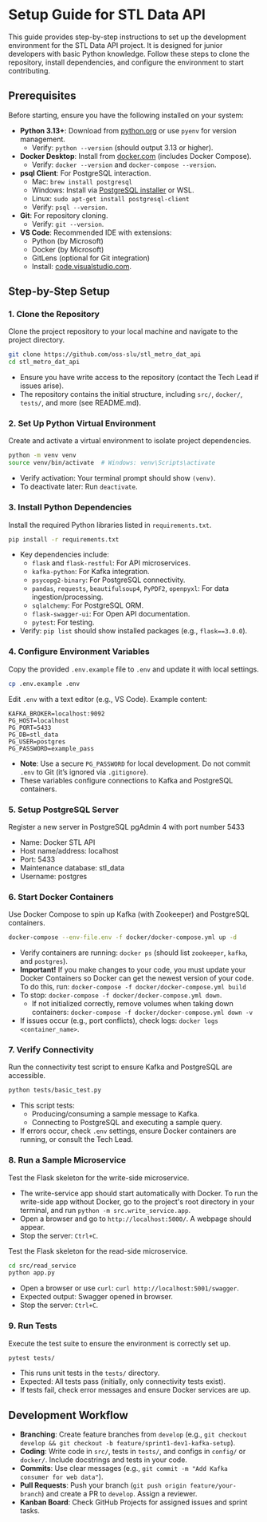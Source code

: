 # Setup Guide for STL Data API

This guide provides step-by-step instructions to set up the development environment for the STL Data API project. It is designed for junior developers with basic Python knowledge. Follow these steps to clone the repository, install dependencies, and configure the environment to start contributing.

## Prerequisites

Before starting, ensure you have the following installed on your system:

- **Python 3.13+**: Download from [python.org](https://www.python.org/downloads/) or use `pyenv` for version management.
  - Verify: `python --version` (should output 3.13 or higher).
- **Docker Desktop**: Install from [docker.com](https://www.docker.com/products/docker-desktop/) (includes Docker Compose).
  - Verify: `docker --version` and `docker-compose --version`.
- **psql Client**: For PostgreSQL interaction.
  - Mac: `brew install postgresql`
  - Windows: Install via [PostgreSQL installer](https://www.postgresql.org/download/windows/) or WSL.
  - Linux: `sudo apt-get install postgresql-client`
  - Verify: `psql --version`.
- **Git**: For repository cloning.
  - Verify: `git --version`.
- **VS Code**: Recommended IDE with extensions:
  - Python (by Microsoft)
  - Docker (by Microsoft)
  - GitLens (optional for Git integration)
  - Install: [code.visualstudio.com](https://code.visualstudio.com/).

## Step-by-Step Setup

### 1. Clone the Repository

Clone the project repository to your local machine and navigate to the project directory.

```bash
git clone https://github.com/oss-slu/stl_metro_dat_api
cd stl_metro_dat_api
```

- Ensure you have write access to the repository (contact the Tech Lead if issues arise).
- The repository contains the initial structure, including `src/`, `docker/`, `tests/`, and more (see README.md).

### 2. Set Up Python Virtual Environment

Create and activate a virtual environment to isolate project dependencies.

```bash
python -m venv venv
source venv/bin/activate  # Windows: venv\Scripts\activate
```

- Verify activation: Your terminal prompt should show `(venv)`.
- To deactivate later: Run `deactivate`.

### 3. Install Python Dependencies

Install the required Python libraries listed in `requirements.txt`.

```bash
pip install -r requirements.txt
```

- Key dependencies include:
  - `flask` and `flask-restful`: For API microservices.
  - `kafka-python`: For Kafka integration.
  - `psycopg2-binary`: For PostgreSQL connectivity.
  - `pandas`, `requests`, `beautifulsoup4`, `PyPDF2`, `openpyxl`: For data ingestion/processing.
  - `sqlalchemy`: For PostgreSQL ORM.
  - `flask-swagger-ui`: For Open API documentation.
  - `pytest`: For testing.
- Verify: `pip list` should show installed packages (e.g., `flask==3.0.0`).

### 4. Configure Environment Variables

Copy the provided `.env.example` file to `.env` and update it with local settings.

```bash
cp .env.example .env
```

Edit `.env` with a text editor (e.g., VS Code). Example content:

```env
KAFKA_BROKER=localhost:9092
PG_HOST=localhost
PG_PORT=5433
PG_DB=stl_data
PG_USER=postgres
PG_PASSWORD=example_pass
```

- **Note**: Use a secure `PG_PASSWORD` for local development. Do not commit `.env` to Git (it’s ignored via `.gitignore`).
- These variables configure connections to Kafka and PostgreSQL containers.

### 5. Setup PostgreSQL Server

Register a new server in PostgreSQL pgAdmin 4 with port number 5433

- Name: Docker STL API
- Host name/address: localhost
- Port: 5433
- Maintenance database: stl_data
- Username: postgres

### 6. Start Docker Containers

Use Docker Compose to spin up Kafka (with Zookeeper) and PostgreSQL containers.

```bash
docker-compose --env-file.env -f docker/docker-compose.yml up -d
```

- Verify containers are running: `docker ps` (should list `zookeeper`, `kafka`, and `postgres`).
- **Important!** If you make changes to your code, you must update your Docker Containers so Docker can get the newest version of your code. To do this, run: `docker-compose -f docker/docker-compose.yml build`
- To stop: `docker-compose -f docker/docker-compose.yml down`.
  - If not initialized correctly, remove volumes when taking down containers: `docker-compose -f docker/docker-compose.yml down -v`
- If issues occur (e.g., port conflicts), check logs: `docker logs <container_name>`.

### 7. Verify Connectivity

Run the connectivity test script to ensure Kafka and PostgreSQL are accessible.

```bash
python tests/basic_test.py
```

- This script tests:
  - Producing/consuming a sample message to Kafka.
  - Connecting to PostgreSQL and executing a sample query.
- If errors occur, check `.env` settings, ensure Docker containers are running, or consult the Tech Lead.

### 8. Run a Sample Microservice

Test the Flask skeleton for the write-side microservice.

- The write-service app should start automatically with Docker. To run the write-side app without Docker, go to the project's root directory in your terminal, and run `python -m src.write_service.app`.
- Open a browser and go to `http://localhost:5000/`. A webpage should appear.
- Stop the server: `Ctrl+C`.

Test the Flask skeleton for the read-side microservice.

```bash
cd src/read_service
python app.py
```

- Open a browser or use `curl`: `curl http://localhost:5001/swagger`.
- Expected output: Swagger opened in browser.
- Stop the server: `Ctrl+C`.

### 9. Run Tests

Execute the test suite to ensure the environment is correctly set up.

```bash
pytest tests/
```

- This runs unit tests in the `tests/` directory.
- Expected: All tests pass (initially, only connectivity tests exist).
- If tests fail, check error messages and ensure Docker services are up.

## Development Workflow

- **Branching**: Create feature branches from `develop` (e.g., `git checkout develop && git checkout -b feature/sprint1-dev1-kafka-setup`).
- **Coding**: Write code in `src/`, tests in `tests/`, and configs in `config/` or `docker/`. Include docstrings and tests in your code.
- **Commits**: Use clear messages (e.g., `git commit -m "Add Kafka consumer for web data"`).
- **Pull Requests**: Push your branch (`git push origin feature/your-branch`) and create a PR to `develop`. Assign a reviewer.
- **Kanban Board**: Check GitHub Projects for assigned issues and sprint tasks.

